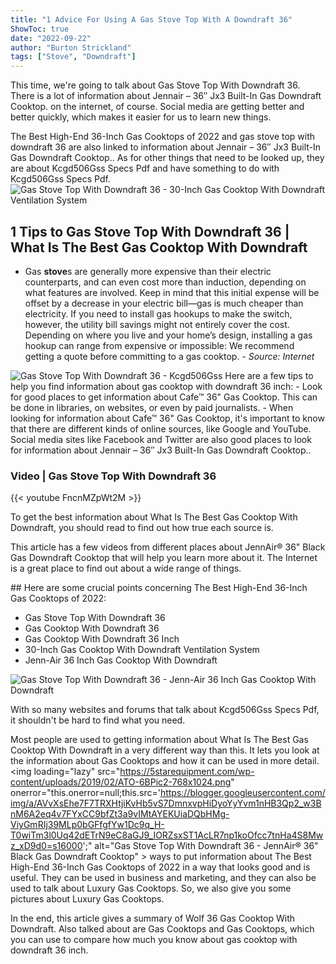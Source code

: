 ```yaml
---
title: "1 Advice For Using A Gas Stove Top With A Downdraft 36"
ShowToc: true 
date: "2022-09-22"
author: "Burton Strickland" 
tags: ["Stove", "Downdraft"]
---
```


	
This time, we're going to talk about Gas Stove Top With Downdraft 36. There is a lot of information about Jennair – 36″ Jx3 Built-In Gas Downdraft Cooktop. on the internet, of course. Social media are getting better and better quickly, which makes it easier for us to learn new things.

The Best High-End 36-Inch Gas Cooktops of 2022 and gas stove top with downdraft 36 are also linked to information about Jennair – 36″ Jx3 Built-In Gas Downdraft Cooktop.. As for other things that need to be looked up, they are about Kcgd506Gss Specs Pdf and have something to do with Kcgd506Gss Specs Pdf.
<img loading="lazy" src="http://homesfeed.com/wp-content/uploads/2015/11/Wooden-Kitchen-Island-With-Stove-Built-In-Top-Design-And-Hardwood-Floor.jpg" onerror="this.onerror=null;this.src='https://blogger.googleusercontent.com/img/a/AVvXsEhe7F7TRXHtjiKvHb5vS7DmnxvpHiDyoYyYvm1nHB3Qp2_w3BnM6A2eq4v7FYxCC9bfZt3a9vIMtAYEKUiaDQbHMg-ViyGmRIj39MLp0bGFfgfYw1Dc9q_H-T0wiTm3l0Uq42dETrN9eC8aGJ9_IORZsxST1AcLR7np1koOfcc7tnHa4S8Mwz_xD9d0=s16000';" alt="Gas Stove Top With Downdraft 36 - 30-Inch Gas Cooktop With Downdraft Ventilation System" >

## 1 Tips to Gas Stove Top With Downdraft 36 | What Is The Best Gas Cooktop With Downdraft
-   Gas **stove**s are generally more expensive than their electric counterparts, and can even cost more than induction, depending on what features are involved. Keep in mind that this initial expense will be offset by a decrease in your electric bill—gas is much cheaper than electricity. If you need to install gas hookups to make the switch, however, the utility bill savings might not entirely cover the cost. Depending on where you live and your home’s design, installing a gas hookup can range from expensive or impossible: We recommend getting a quote before committing to a gas cooktop. - <cite>Source: Internet</cite>


<img loading="lazy" src="https://www.peterboroughappliances.com/files/image/attachment/9872/preview_JGC7636BS3.jpg" onerror="this.onerror=null;this.src='https://blogger.googleusercontent.com/img/a/AVvXsEhe7F7TRXHtjiKvHb5vS7DmnxvpHiDyoYyYvm1nHB3Qp2_w3BnM6A2eq4v7FYxCC9bfZt3a9vIMtAYEKUiaDQbHMg-ViyGmRIj39MLp0bGFfgfYw1Dc9q_H-T0wiTm3l0Uq42dETrN9eC8aGJ9_IORZsxST1AcLR7np1koOfcc7tnHa4S8Mwz_xD9d0=s16000';" alt="Gas Stove Top With Downdraft 36 - Kcgd506Gss" >
Here are a few tips to help you find information about gas cooktop with downdraft 36 inch:
- Look for good places to get information about Cafe™ 36" Gas Cooktop. This can be done in libraries, on websites, or even by paid journalists.
- When looking for information about Cafe™ 36" Gas Cooktop, it's important to know that there are different kinds of online sources, like Google and YouTube. Social media sites like Facebook and Twitter are also good places to look for information about Jennair – 36″ Jx3 Built-In Gas Downdraft Cooktop..

### Video | Gas Stove Top With Downdraft 36
{{< youtube FncnMZpWt2M >}} 

To get the best information about What Is The Best Gas Cooktop With Downdraft, you should read to find out how true each source is.

This article has a few videos from different places about JennAir® 36" Black Gas Downdraft Cooktop that will help you learn more about it. The Internet is a great place to find out about a wide range of things.
<script async="async" data-cfasync="false" src="//normallydemandedalter.com/fe63df3c5408708b15d8dc3d9b206b31/invoke.js"></script>
<div id="container-fe63df3c5408708b15d8dc3d9b206b31"></div>
## Here are some crucial points concerning The Best High-End 36-Inch Gas Cooktops of 2022:

- Gas Stove Top With Downdraft 36
- Gas Cooktop With Downdraft 36
- Gas Cooktop With Downdraft 36 Inch
- 30-Inch Gas Cooktop With Downdraft Ventilation System
- Jenn-Air 36 Inch Gas Cooktop With Downdraft

 <img loading="lazy" src="https://assets.ajmadison.com/image/upload/c_limit,f_auto,fl_lossy.progressive,h_1000,q_auto,w_1000/v1/ajmadison/images/large_no_watermark/P24GED_View.jpg" onerror="this.onerror=null;this.src='https://blogger.googleusercontent.com/img/a/AVvXsEhe7F7TRXHtjiKvHb5vS7DmnxvpHiDyoYyYvm1nHB3Qp2_w3BnM6A2eq4v7FYxCC9bfZt3a9vIMtAYEKUiaDQbHMg-ViyGmRIj39MLp0bGFfgfYw1Dc9q_H-T0wiTm3l0Uq42dETrN9eC8aGJ9_IORZsxST1AcLR7np1koOfcc7tnHa4S8Mwz_xD9d0=s16000';" alt="Gas Stove Top With Downdraft 36 - Jenn-Air 36 Inch Gas Cooktop With Downdraft" >

With so many websites and forums that talk about Kcgd506Gss Specs Pdf, it shouldn't be hard to find what you need.

Most people are used to getting information about What Is The Best Gas Cooktop With Downdraft in a very different way than this. It lets you look at the information about Gas Cooktops and how it can be used in more detail.
<img loading="lazy" src="https://5starequipment.com/wp-content/uploads/2019/02/ATO-6BPic2-768x1024.png" onerror="this.onerror=null;this.src='https://blogger.googleusercontent.com/img/a/AVvXsEhe7F7TRXHtjiKvHb5vS7DmnxvpHiDyoYyYvm1nHB3Qp2_w3BnM6A2eq4v7FYxCC9bfZt3a9vIMtAYEKUiaDQbHMg-ViyGmRIj39MLp0bGFfgfYw1Dc9q_H-T0wiTm3l0Uq42dETrN9eC8aGJ9_IORZsxST1AcLR7np1koOfcc7tnHa4S8Mwz_xD9d0=s16000';" alt="Gas Stove Top With Downdraft 36 - JennAir® 36" Black Gas Downdraft Cooktop" >
ways to put information about The Best High-End 36-Inch Gas Cooktops of 2022 in a way that looks good and is useful. They can be used in business and marketing, and they can also be used to talk about Luxury Gas Cooktops. So, we also give you some pictures about Luxury Gas Cooktops.

In the end, this article gives a summary of Wolf 36 Gas Cooktop With Downdraft. Also talked about are Gas Cooktops and Gas Cooktops, which you can use to compare how much you know about gas cooktop with downdraft 36 inch.
	
	

